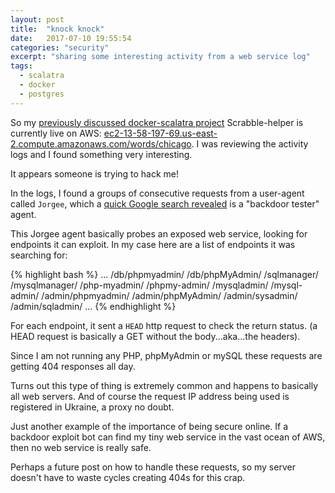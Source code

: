 ```yaml
---
layout: post
title:  "knock knock"
date:   2017-07-10 19:55:54
categories: "security"
excerpt: "sharing some interesting activity from a web service log"
tags:
  - scalatra
  - docker
  - postgres
---
```


So my [previously discussed docker-scalatra project](/search?term=scalatra) Scrabble-helper is currently live on AWS: [ec2-13-58-197-69.us-east-2.compute.amazonaws.com/words/chicago](http://ec2-13-58-197-69.us-east-2.compute.amazonaws.com/words/chicago).  I was reviewing the activity logs and I found something very interesting.  

It appears someone is trying to hack me!

In the logs, I found a groups of consecutive requests from a user-agent called `Jorgee`, which a [quick Google search revealed](https://community.spiceworks.com/topic/241169-anybody-know-what-jorgee-is) is a "backdoor tester" agent.

This Jorgee agent basically probes an exposed web service, looking for endpoints it can exploit.  In my case here are a list of endpoints it was searching for:

{% highlight bash %}
...
/db/phpmyadmin/
/db/phpMyAdmin/
/sqlmanager/
/mysqlmanager/
/php-myadmin/
/phpmy-admin/
/mysqladmin/
/mysql-admin/
/admin/phpmyadmin/
/admin/phpMyAdmin/
/admin/sysadmin/
/admin/sqladmin/
...
{% endhighlight %}

For each endpoint, it sent a `HEAD` http request to check the return status.  (a HEAD request is basically a GET without the body...aka...the headers).

Since I am not running any PHP, phpMyAdmin or mySQL these requests are getting 404 responses all day.

Turns out this type of thing is extremely common and happens to basically all web servers.  And of course the request IP address being used is registered in Ukraine, a proxy no doubt.

Just another example of the importance of being secure online.  If a backdoor exploit bot can find my tiny web service in the vast ocean of AWS, then no web service is really safe.

Perhaps a future post on how to handle these requests, so my server doesn't have to waste cycles creating 404s for this crap.
